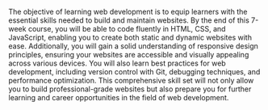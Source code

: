 The objective of learning web development is to equip learners with the essential skills needed to build and maintain websites. By the end of this 7-week course, you will be able to code fluently in HTML, CSS, and JavaScript, enabling you to create both static and dynamic websites with ease. Additionally, you will gain a solid understanding of responsive design principles, ensuring your websites are accessible and visually appealing across various devices. You will also learn best practices for web development, including version control with Git, debugging techniques, and performance optimization. This comprehensive skill set will not only allow you to build professional-grade websites but also prepare you for further learning and career opportunities in the field of web development.